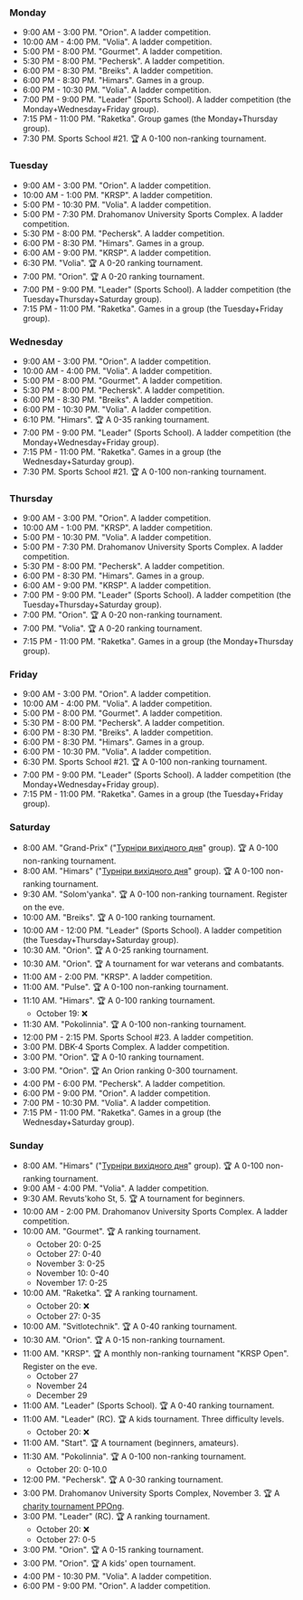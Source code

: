 
<h3 id="monday">Monday</h3>

* 9:00 AM - 3:00 PM. "Orion". A ladder competition.
* 10:00 AM - 4:00 PM. "Volia". A ladder competition.
* 5:00 PM - 8:00 PM. "Gourmet". A ladder competition.
* 5:30 PM - 8:00 PM. "Pechersk". A ladder competition.
* 6:00 PM - 8:30 PM. "Breiks". A ladder competition.
* 6:00 PM - 8:30 PM. "Himars". Games in a group.
* 6:00 PM - 10:30 PM. "Volia". A ladder competition.
* 7:00 PM - 9:00 PM. "Leader" (Sports School). A ladder competition (the Monday+Wednesday+Friday group).
* 7:15 PM - 11:00 PM. "Raketka". Group games (the Monday+Thursday group).
* 7:30 PM. Sports School #21. 🏆 A 0-100 non-ranking tournament.

<h3 id="tuesday">Tuesday</h3>

* 9:00 AM - 3:00 PM. "Orion". A ladder competition.
* 10:00 AM - 1:00 PM. "KRSP". A ladder competition.
* 5:00 PM - 10:30 PM. "Volia". A ladder competition.
* 5:00 PM - 7:30 PM. Drahomanov University Sports Complex. A ladder competition.
* 5:30 PM - 8:00 PM. "Pechersk". A ladder competition.
* 6:00 PM - 8:30 PM. "Himars". Games in a group.
* 6:00 AM - 9:00 PM. "KRSP". A ladder competition.
* 6:30 PM. "Volia". 🏆 A 0-20 ranking tournament.
* 7:00 PM. "Orion". 🏆 A 0-20 ranking tournament.
* 7:00 PM - 9:00 PM. "Leader" (Sports School). A ladder competition (the Tuesday+Thursday+Saturday group).
* 7:15 PM - 11:00 PM. "Raketka". Games in a group (the Tuesday+Friday group).

<h3 id="wednesday">Wednesday</h3>

* 9:00 AM - 3:00 PM. "Orion". A ladder competition.
* 10:00 AM - 4:00 PM. "Volia". A ladder competition.
* 5:00 PM - 8:00 PM. "Gourmet". A ladder competition.
* 5:30 PM - 8:00 PM. "Pechersk". A ladder competition.
* 6:00 PM - 8:30 PM. "Breiks". A ladder competition.
* 6:00 PM - 10:30 PM. "Volia". A ladder competition.
* 6:10 PM. "Himars". 🏆 A 0-35 ranking tournament.
* 7:00 PM - 9:00 PM. "Leader" (Sports School). A ladder competition (the Monday+Wednesday+Friday group).
* 7:15 PM - 11:00 PM. "Raketka". Games in a group (the Wednesday+Saturday group).
* 7:30 PM. Sports School #21. 🏆 A 0-100 non-ranking tournament.

<h3 id="thursday">Thursday</h3>

* 9:00 AM - 3:00 PM. "Orion". A ladder competition.
* 10:00 AM - 1:00 PM. "KRSP". A ladder competition.
* 5:00 PM - 10:30 PM. "Volia". A ladder competition.
* 5:00 PM - 7:30 PM. Drahomanov University Sports Complex. A ladder competition.
* 5:30 PM - 8:00 PM. "Pechersk". A ladder competition.
* 6:00 PM - 8:30 PM. "Himars". Games in a group.
* 6:00 AM - 9:00 PM. "KRSP". A ladder competition.
* 7:00 PM - 9:00 PM. "Leader" (Sports School). A ladder competition (the Tuesday+Thursday+Saturday group).
* 7:00 PM. "Orion". 🏆 A 0-20 non-ranking tournament.
* 7:00 PM. "Volia". 🏆 A 0-20 ranking tournament.
* 7:15 PM - 11:00 PM. "Raketka". Games in a group (the Monday+Thursday group).

<h3 id="friday">Friday</h3>

* 9:00 AM - 3:00 PM. "Orion". A ladder competition.
* 10:00 AM - 4:00 PM. "Volia". A ladder competition.
* 5:00 PM - 8:00 PM. "Gourmet". A ladder competition.
* 5:30 PM - 8:00 PM. "Pechersk". A ladder competition.
* 6:00 PM - 8:30 PM. "Breiks". A ladder competition.
* 6:00 PM - 8:30 PM. "Himars". Games in a group.
* 6:00 PM - 10:30 PM. "Volia". A ladder competition.
* 6:30 PM. Sports School #21. 🏆 A 0-100 non-ranking tournament.
* 7:00 PM - 9:00 PM. "Leader" (Sports School). A ladder competition (the Monday+Wednesday+Friday group).
* 7:15 PM - 11:00 PM. "Raketka". Games in a group (the Tuesday+Friday group).

<h3 id="saturday">Saturday</h3>

* 8:00 AM. "Grand-Prix" ("[Турніри вихідного дня](https://t.me/+yOOJ3CrdhyBjNzhi)" group). 🏆 A 0-100 non-ranking tournament.
* 8:00 AM. "Himars" ("[Турніри вихідного дня](https://t.me/+yOOJ3CrdhyBjNzhi)" group). 🏆 A 0-100 non-ranking tournament.
* 9:30 AM. "Solom'yanka". 🏆 A 0-100 non-ranking tournament. Register on the eve.
* 10:00 AM. "Breiks". 🏆 A 0-100 ranking tournament.
* 10:00 AM - 12:00 PM. "Leader" (Sports School). A ladder competition (the Tuesday+Thursday+Saturday group).
* 10:30 AM. "Orion". 🏆 A 0-25 ranking tournament.
* 10:30 AM. "Orion". 🏆 A tournament for war veterans and combatants.
* 11:00 AM - 2:00 PM. "KRSP". A ladder competition.
* 11:00 AM. "Pulse". 🏆 A 0-100 non-ranking tournament.
* 11:10 AM. "Himars". 🏆 A 0-100 ranking tournament.
  * October 19: ❌
* 11:30 AM. "Pokolinnia". 🏆 A 0-100 non-ranking tournament.
* 12:00 PM - 2:15 PM. Sports School #23. A ladder competition.
* 3:00 PM. DBK-4 Sports Complex. A ladder competition.
* 3:00 PM. "Orion". 🏆 A 0-10 ranking tournament.
* 3:00 PM. "Orion". 🏆 An Orion ranking 0-300 tournament.
* 4:00 PM - 6:00 PM. "Pechersk". A ladder competition.
* 6:00 PM - 9:00 PM. "Orion". A ladder competition.
* 7:00 PM - 10:30 PM. "Volia". A ladder competition.
* 7:15 PM - 11:00 PM. "Raketka". Games in a group (the Wednesday+Saturday group).

<h3 id="sunday">Sunday</h3>

* 8:00 AM. "Himars" ("[Турніри вихідного дня](https://t.me/+yOOJ3CrdhyBjNzhi)" group). 🏆 A 0-100 non-ranking tournament.
* 9:00 AM - 4:00 PM. "Volia". A ladder competition.
* 9:30 AM. Revuts'koho St, 5. 🏆 A tournament for beginners.
* 10:00 AM - 2:00 PM. Drahomanov University Sports Complex. A ladder competition.
* 10:00 AM. "Gourmet". 🏆 A ranking tournament.
  * October 20: 0-25
  * October 27: 0-40
  * November 3: 0-25
  * November 10: 0-40
  * November 17: 0-25
* 10:00 AM. "Raketka". 🏆 A ranking tournament.
  * October 20: ❌
  * October 27: 0-35
* 10:00 AM. "Svitlotechnik". 🏆 A 0-40 ranking tournament.
* 10:30 AM. "Orion". 🏆 A 0-15 non-ranking tournament.
* 11:00 AM. "KRSP". 🏆 A monthly non-ranking tournament "KRSP Open". Register on the eve.
  * October 27
  * November 24
  * December 29
* 11:00 AM. "Leader" (Sports School). 🏆 A 0-40 ranking tournament.
* 11:00 AM. "Leader" (RC). 🏆 A kids tournament. Three difficulty levels.
  * October 20: ❌
* 11:00 AM. "Start". 🏆 A tournament (beginners, amateurs).
* 11:30 AM. "Pokolinnia". 🏆 A 0-100 non-ranking tournament.
  * October 20: 0-10.0
* 12:00 PM. "Pechersk". 🏆 A 0-30 ranking tournament.
* 3:00 PM. Drahomanov University Sports Complex, November 3. 🏆 A [charity tournament PPOng](https://t.me/ttkiev/464).
* 3:00 PM. "Leader" (RC). 🏆 A ranking tournament.
  * October 20: ❌
  * October 27: 0-5
* 3:00 PM. "Orion". 🏆 A 0-15 ranking tournament.
* 3:00 PM. "Orion". 🏆 A kids' open tournament.
* 4:00 PM - 10:30 PM. "Volia". A ladder competition.
* 6:00 PM - 9:00 PM. "Orion". A ladder competition.
